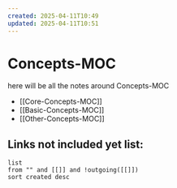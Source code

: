 ```yaml
---
created: 2025-04-11T10:49
updated: 2025-04-11T10:51
---
```


# Concepts-MOC

here will be all the notes around Concepts-MOC

- [[Core-Concepts-MOC]]
- [[Basic-Concepts-MOC]]
- [[Other-Concepts-MOC]]




## **Links not included yet list:**
```dataview
list
from "" and [[]] and !outgoing([[]])
sort created desc
```
